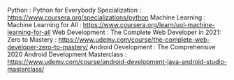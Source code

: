 Python : Python for Everybody Specialization : https://www.coursera.org/specializations/python
Machine Learning : Machine Learning for All : https://www.coursera.org/learn/uol-machine-learning-for-all
Web Development : The Complete Web Developer in 2021: Zero to Mastery : https://www.udemy.com/course/the-complete-web-developer-zero-to-mastery/
Android Development : The Comprehensive 2020 Android Development Masterclass : https://www.udemy.com/course/android-development-java-android-studio-masterclass/